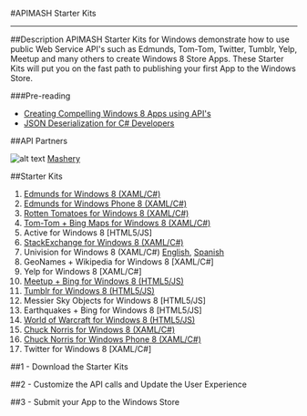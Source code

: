#APIMASH Starter Kits


----------


##Description
APIMASH Starter Kits for Windows demonstrate how to use public Web Service API's such as Edmunds, Tom-Tom, Twitter, Tumblr, Yelp, Meetup and many others to create Windows 8 Store Apps. These Starter Kits will put you on the fast path to publishing your first App to the Windows Store.

###Pre-reading

 - [Creating Compelling Windows 8 Apps  using API's][1]
 - [JSON Deserialization for C#  Developers][2]

##API Partners

![alt text][3]
[Mashery][4]

##Starter Kits
 1. [Edmunds for Windows 8 (XAML/C#)][5]
 2. [Edmunds for Windows Phone 8 (XAML/C#)][6]
 3. [Rotten Tomatoes for Windows 8 (XAML/C#)][7]
 4. [Tom-Tom + Bing Maps for Windows 8 (XAML/C#)][8]
 5. Active for Windows 8 [HTML5/JS]
 6. [StackExchange for Windows 8 (XAML/C#)][9]
 7. Univision for Windows 8 (XAML/C#) [English][10], [Spanish][11]
 8. GeoNames + Wikipedia for Windows 8 [XAML/C#]
 9. Yelp for Windows 8 [XAML/C#]
 10. [Meetup + Bing for Windows 8 (HTML5/JS)][12]
 11. [Tumblr for Windows 8 (HTML5/JS)][13]
 12. Messier Sky Objects for Windows 8 [HTML5/JS]
 13. Earthquakes + Bing for Windows 8 [HTML5/JS]
 14. [World of Warcraft for Windows 8 (HTML5/JS)][14]
 15. [Chuck Norris for Windows 8 (XAML/C#)][15]
 16. [Chuck Norris for Windows Phone 8 (XAML/C#)][16]
 17. Twitter for Windows 8 [XAML/C#]


 
##1 - Download the Starter Kits

##2 - Customize the API calls and Update the User Experience

##3 - Submit your App to the Windows Store


  [1]: http://theundocumentedapi.com/index.php/apimash-using-apis-to-create-compelling-windows-apps/
  [2]: http://theundocumentedapi.com/index.php/apimash-json-deserialization-for-c-developers/
  [3]: https://raw.github.com/apimash/StarterKits/master/mashery_logo-small.png "Mashery"
  [4]: http://dev.mashery.com "Mashery Developer Page"
  [5]: http://theundocumentedapi.com/index.php/apimash-the-edmunds-starter-kit/
  [6]: http://theundocumentedapi.com/index.php/category/development/
  [7]: http://theundocumentedapi.com/index.php/apimash-the-rotten-tomatoes-api-starter-kit/
  [8]: http://blogs.msdn.com/b/jimoneil/archive/2013/05/30/build-a-windows-8-mashup-app-with-bing-maps.aspx
  [9]: http://geekswithblogs.net/Mathoms/archive/2013/06/06/apimash-the-stackexchange-starter-kit.aspx
  [10]: http://blogs.msdn.com/b/gamewords777/archive/2013/05/21/api-mashup-series-part-i.aspx
  [11]: http://blogs.msdn.com/b/gamewords777/archive/2013/05/27/serie-api-mashup-parte-i-en-espa-241-ol.aspx
  [12]: http://devhammer.net/blog/windows-store-app-template-to-live-data-in-3-easy-steps#.Ua4St17D-Uk
  [13]: http://thebitchwhocodes.com/2013/05/30/apimash-the-tumblr-api/
  [14]: http://blogs.msdn.com/b/davedev/archive/2013/05/30/announcing-wowapi-and-apimash-free-starter-kits-for-your-windows-store-apps.aspx
  [15]: http://theundocumentedapi.com/index.php/apimash-chuck-norris-starter-kit/
  [16]: http://theundocumentedapi.com/index.php/apimash-chuck-norris-starter-kit-for-windows-phone-8/